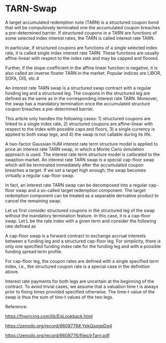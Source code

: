 # TARN-Swap

A target accumulated redemption note (TARN) is a structured coupon bond that will be compulsively terminated one the accumulated coupon breaches a pre-determined barrier. If structured coupons in a TARN are functions of some selected index interest rates, the TARN is called interest rate TARN.

In particular, if structured coupons are functions of a single selected index rate, it is called single index interest rate TARN. These functions are usually affine-linear with respect to the index rate and may be capped and floored.

Further, if the slope-coefficient in the affine linear function is negative, it is also called an inverse floater TARN in the market. Popular indices are LIBOR, SOFA, OIS, etc.4

An interest rate TARN swap is a structured swap contract with a regular funding leg and a structured leg. The coupons in the structured leg are defined as the same as in the corresponding interest rate TARN. Moreover, the swap has a mandatory termination once the accumulated structure coupon breaches a pre-determined barrier.

This article only handles the following cases: 1) structured coupons are linked to a single index rate, 2) structured coupons are affine-linear with respect to the index with possible caps and floors, 3) a single currency is applied to both swap legs, and 4) the swap is not callable during its life.

A two-factor Gaussian HJM interest rate term structure model is applied to price an interest rate TARN swap, in which a Monte Carlo simulation approach is used. The interest rate term structure model is calibrated to the swaption market.
An interest rate TARN swap is a special cap-floor swap which will be terminated immediately after the accumulated coupon breaches a target. If we set a target high enough, the swap becomes virtually a regular cap-floor swap. 

In fact, an interest rate TARN swap can be decomposed into a regular cap-floor swap and a so-called target redemption component. The target redemption component can be treated as a separable derivative product to cancel the remaining swap.

Let us first consider structured coupons in the structured leg of the swap without the mandatory termination feature. In this case, it is a cap-floor swap. Let L be the rate index with a given term and consider the following rate defined as

A cap-floor swap is a forward contract to exchange accrual interests between a funding leg and a structured cap-floor leg. For simplicity, there is only one specified funding index rate for the funding leg and with a possible funding spread term profile.

For cap-floor leg, the coupon rates are defined with a single specified term index, i.e., the structured coupon rate is a special case in the definition above. 

Interest rate payments for both legs are uncertain at the beginning of the contract. To avoid trivial cases, we assume that a valuation time t is always prior to fixing times provided specified otherwise. The time-t value of the swap is thus the sum of tine-t values of the two legs.



Reference:

https://finpricing.com/lib/EqLookback.html

https://zenodo.org/record/6608776#.YpkQsqgpDq4

https://zenodo.org/record/6608776/files/irTarn.pdf



